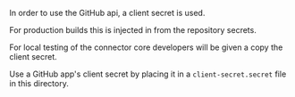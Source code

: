 In order to use the GitHub api, a client secret is used.

For production builds this is injected in from the repository secrets.

For local testing of the connector core developers will be given a copy the client secret.

Use a GitHub app's client secret by placing it in a `client-secret.secret` file in this directory.
